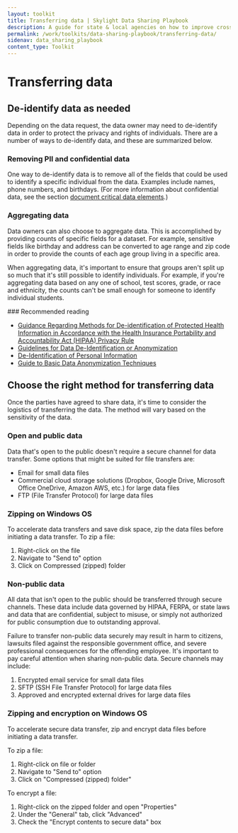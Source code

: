 ```yaml
---
layout: toolkit
title: Transferring data | Skylight Data Sharing Playbook
description: A guide for state & local agencies on how to improve cross-organizational data sharing.
permalink: /work/toolkits/data-sharing-playbook/transferring-data/
sidenav: data_sharing_playbook
content_type: Toolkit
---
```


# Transferring data

## De-identify data as needed

Depending on the data request, the data owner may need to de-identify data in order to protect the privacy and rights of individuals. There are a number of ways to de-identify data, and these are summarized below.

### Removing PII and confidential data

One way to de-identify data is to remove all of the fields that could be used to identify a specific individual from the data. Examples include names, phone numbers, and birthdays. (For more information about confidential data, see the section [document critical data elements](/work/toolkits/data-sharing-playbook/safeguarding-data#document-critical-data-elements).)

### Aggregating data

Data owners can also choose to aggregate data. This is accomplished by providing counts of specific fields for a dataset. For example, sensitive fields like birthday and address can be converted to age range and zip code in order to provide the counts of each age group living in a specific area.

When aggregating data, it's important to ensure that groups aren't split up so much that it's still possible to identify individuals. For example, if you're aggregating data based on any one of school, test scores, grade, or race and ethnicity, the counts can't be small enough for someone to identify individual students.

<div class="callout--note" markdown="1">
### Recommended reading

- [Guidance Regarding Methods for De-identification of Protected Health Information in Accordance with the Health Insurance Portability and Accountability Act (HIPAA) Privacy Rule](https://www.hhs.gov/hipaa/for-professionals/privacy/special-topics/de-identification/index.html)
- [Guidelines for Data De-Identification or Anonymization](https://www.educause.edu/focus-areas-and-initiatives/policy-and-security/cybersecurity-program/resources/information-security-guide/toolkits/guidelines-for-data-deidentification-or-anonymization)
- [De-Identification of Personal Information](https://nvlpubs.nist.gov/nistpubs/ir/2015/NIST.IR.8053.pdf)
- [Guide to Basic Data Anonymization Techniques](https://iapp.org/media/pdf/resource_center/Guide_to_Anonymisation.pdf)
</div>

## Choose the right method for transferring data

Once the parties have agreed to share data, it's time to consider the logistics of transferring the data. The method will vary based on the sensitivity of the data.

### Open and public data

Data that's open to the public doesn't require a secure channel for data transfer. Some options that might be suited for file transfers are:

- Email for small data files
- Commercial cloud storage solutions (Dropbox, Google Drive, Microsoft Office OneDrive, Amazon AWS, etc.) for large data files
- FTP (File Transfer Protocol) for large data files

### Zipping on Windows OS

To accelerate data transfers and save disk space, zip the data files before initiating a data transfer. To zip a file:

1. Right-click on the file
2. Navigate to "Send to" option
3. Click on Compressed (zipped) folder

### Non-public data

All data that isn't open to the public should be transferred through secure channels. These data include data governed by HIPAA, FERPA, or state laws and data that are confidential, subject to misuse, or simply not authorized for public consumption due to outstanding approval.

Failure to transfer non-public data securely may result in harm to citizens, lawsuits filed against the responsible government office, and severe professional consequences for the offending employee. It's important to pay careful attention when sharing non-public data. Secure channels may include:

1. Encrypted email service for small data files
2. SFTP (SSH File Transfer Protocol) for large data files
3. Approved and encrypted external drives for large data files

### Zipping and encryption on Windows OS

To accelerate secure data transfer, zip and encrypt data files before initiating a data transfer.

To zip a file:

1. Right-click on file or folder
2. Navigate to "Send to" option
3. Click on "Compressed (zipped) folder"

To encrypt a file:

1. Right-click on the zipped folder and open "Properties"
2. Under the "General" tab, click "Advanced"
3. Check the "Encrypt contents to secure data" box
